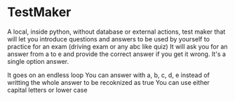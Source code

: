 # TestMaker

A local, inside python, without database or external actions, test maker that will let you introduce questions
and answers to be used by yourself to practice for an exam (driving exam or any abc like quiz)
It will ask you for an answer from a to e and provide the correct answer if you get it wrong.
It's a single option answer.

It goes on an endless loop
You can answer with a, b, c, d, e instead of writting the whole answer to be recoknized as true
You can use either capital letters or lower case
